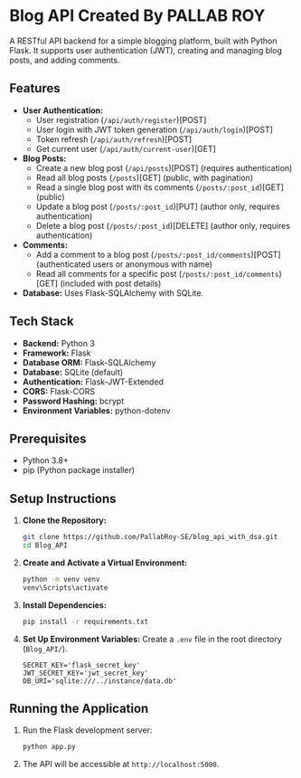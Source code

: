 # Blog API Created By PALLAB ROY

A RESTful API backend for a simple blogging platform, built with Python Flask. It supports user authentication (JWT), creating and managing blog posts, and adding comments.

## Features

- **User Authentication:**
  - User registration (`/api/auth/register`)[POST]
  - User login with JWT token generation (`/api/auth/login`)[POST]
  - Token refresh (`/api/auth/refresh`)[POST]
  - Get current user (`/api/auth/current-user`)[GET]
- **Blog Posts:**
  - Create a new blog post (`/api/posts`)[POST] (requires authentication)
  - Read all blog posts (`/posts`)[GET] (public, with pagination)
  - Read a single blog post with its comments (`/posts/:post_id`)[GET] (public)
  - Update a blog post (`/posts/:post_id`)[PUT] (author only, requires authentication)
  - Delete a blog post (`/posts/:post_id`)[DELETE] (author only, requires authentication)
- **Comments:**
  - Add a comment to a blog post (`/posts/:post_id/comments`)[POST] (authenticated users or anonymous with name)
  - Read all comments for a specific post (`/posts/:post_id/comments`)[GET] (included with post details)
- **Database:** Uses Flask-SQLAlchemy with SQLite.

## Tech Stack

- **Backend:** Python 3
- **Framework:** Flask
- **Database ORM:** Flask-SQLAlchemy
- **Database:** SQLite (default)
- **Authentication:** Flask-JWT-Extended
- **CORS:** Flask-CORS
- **Password Hashing:** bcrypt
- **Environment Variables:** python-dotenv

## Prerequisites

- Python 3.8+
- pip (Python package installer)

## Setup Instructions

1.  **Clone the Repository:**

    ```bash
    git clone https://github.com/PallabRoy-SE/blog_api_with_dsa.git
    cd Blog_API
    ```

2.  **Create and Activate a Virtual Environment:**

    ```bash
    python -m venv venv
    venv\Scripts\activate
    ```

3.  **Install Dependencies:**

    ```bash
    pip install -r requirements.txt
    ```

4.  **Set Up Environment Variables:**
    Create a `.env` file in the root directory (`Blog_API/`).

    ```env
    SECRET_KEY='flask_secret_key'
    JWT_SECRET_KEY='jwt_secret_key'
    DB_URI='sqlite:///../instance/data.db'
    ```

## Running the Application

1.  Run the Flask development server:
    ```bash
    python app.py
    ```
2.  The API will be accessible at `http://localhost:5000`.
